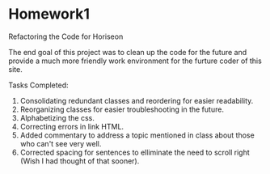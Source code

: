 # Homework1
Refactoring the Code for Horiseon

The end goal of this project was to clean up the code for the future and provide a much more friendly work environment for the furture coder of this site. 

Tasks Completed:
1. Consolidating redundant classes and reordering for easier readability.
2. Reorganizing classes for easier troubleshooting in the future.
3. Alphabetizing the css.
4. Correcting errors in link HTML.
5. Added commentary to address a topic mentioned in class about those who can't see very well.
6. Corrected spacing for sentences to elliminate the need to scroll right (Wish I had thought of that sooner).

